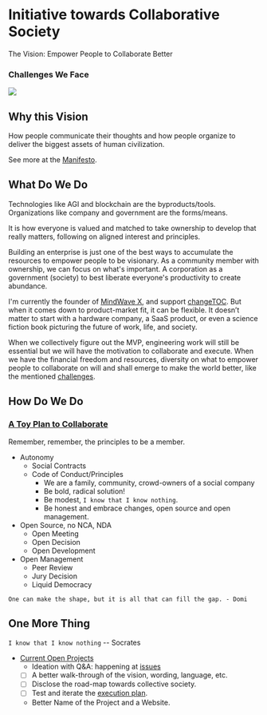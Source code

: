 # Initiative towards Collaborative Society 

The Vision: Empower People to Collaborate Better

### Challenges We Face

![](images/challenge.png)

## Why this Vision

How people communicate their thoughts and how people organize to deliver the biggest assets of human civilization. 

See more at the [Manifesto](manifesto.md).

## What Do We Do

Technologies like AGI and blockchain are the byproducts/tools. Organizations like company and government are the forms/means. 

It is how everyone is valued and matched to take ownership to develop that really matters, following on aligned interest and principles. 


Building an enterprise is just one of the best ways to accumulate the resources to empower people to be visionary. As a community member with ownership, we can focus on what's important. A corporation as a government (society) to best liberate everyone's productivity to create abundance. 

I'm currently the founder of [MindWave X](https://mindwave.business), and support [changeTOC](http://changetoc.org). But when it comes down to product-market fit, it can be flexible. It doesn’t matter to start with a hardware company, a SaaS product, or even a science fiction book picturing the future of work, life, and society. 


When we collectively figure out the MVP, engineering work will still be essential but we will have the motivation to collaborate and execute. When we have the financial freedom and resources, diversity on what to empower people to collaborate on will and shall emerge to make the world better, like the mentioned [challenges](#Challenges-We-Face). 


## How Do We Do

### [A Toy Plan to Collaborate](Execution.md)

Remember, remember, the principles to be a member. 

- Autonomy
    - Social Contracts
    - Code of Conduct/Principles
        - We are a family, community, crowd-owners of a social company
        - Be bold, radical solution!
        - Be modest, `I know that I know nothing`.
        - Be honest and embrace changes, open source and open management.
- Open Source, no NCA, NDA
    - Open Meeting
    - Open Decision
    - Open Development
- Open Management
    - Peer Review
    - Jury Decision
    - Liquid Democracy

`One can make the shape, but it is all that can fill the gap. - Domi`


## One More Thing

`I know that I know nothing` -- Socrates

- [Current Open Projects](https://github.com/domijin/LibertyEarth/projects)
	- Ideation with Q&A: happening at [issues](https://github.com/domijin/LibertyEarth/issues)
	- [ ] A better walk-through of the vision, wording, language, etc.
	- [ ] Disclose the road-map towards collective society.
	- [ ] Test and iterate the [execution plan](Execution.md).
	- Better Name of the Project and a Website.


